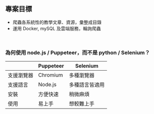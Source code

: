 ## 專案目標

- 爬蟲各系統性的教學文章、資源，彙整成目錄
- 運用 Docker, mySQL 及雲端服務，輪詢爬蟲

<br />

### 為何使用 node.js / Puppeteer，而不是 python / Selenium？

|            | Puppeteer | Selenium       |
| ---------- | --------- | -------------- |
| 支援瀏覽器 | Chromium  | 多種瀏覽器     |
| 支援語言   | Node.js   | 多種語言皆適用 |
| 安裝       | 方便快速  | 稍微麻煩       |
| 使用       | 易上手    | 想較難上手     |
